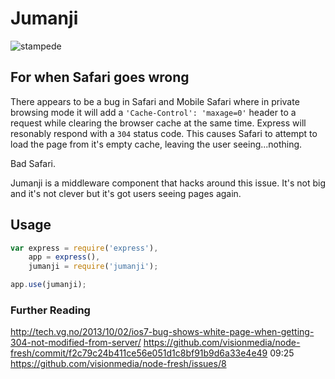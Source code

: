 Jumanji
=======

![stampede](http://www.kinomuseum.de/Rueckblende/OA-06/OA-06-pics/stampede.jpg)

## For when Safari goes wrong

There appears to be a bug in Safari and Mobile Safari where in private browsing mode it will add a `'Cache-Control': 'maxage=0'` header to a request while clearing the browser cache at the same time. Express will resonably respond with a `304` status code. This causes Safari to attempt to load the page from it's empty cache, leaving the user seeing...nothing.

Bad Safari.

Jumanji is a middleware component that hacks around this issue. It's not big and it's not clever but it's got users seeing pages again.

## Usage

```javascript
var express = require('express'),
    app = express(),
    jumanji = require('jumanji');

app.use(jumanji);

```

### Further Reading

http://tech.vg.no/2013/10/02/ios7-bug-shows-white-page-when-getting-304-not-modified-from-server/
https://github.com/visionmedia/node-fresh/commit/f2c79c24b411ce56e051d1c8bf91b9d6a33e4e49
09:25
https://github.com/visionmedia/node-fresh/issues/8
